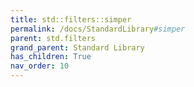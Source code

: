 ```yaml
---
title: std::filters::simper
permalink: /docs/StandardLibrary#simper
parent: std.filters
grand_parent: Standard Library
has_children: True
nav_order: 10
---
```

